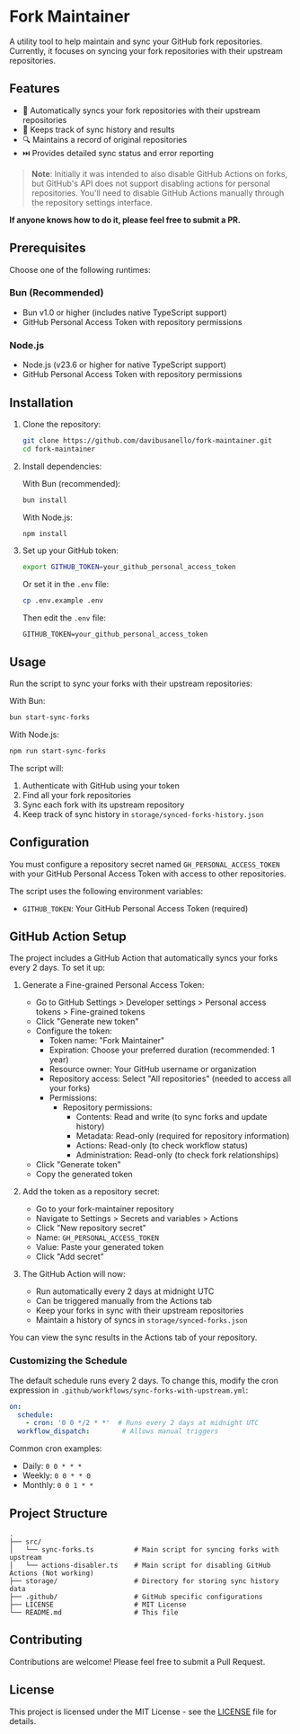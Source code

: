 # Fork Maintainer

A utility tool to help maintain and sync your GitHub fork repositories. Currently, it focuses on syncing your fork repositories with their upstream repositories.

## Features

- 🔄 Automatically syncs your fork repositories with their upstream repositories
- 📝 Keeps track of sync history and results
- 🔍 Maintains a record of original repositories
- ⏭️ Provides detailed sync status and error reporting

> **Note**: Initially it was intended to also disable GitHub Actions on forks, but GitHub's API does not support disabling actions for personal repositories. You'll need to disable GitHub Actions manually through the repository settings interface.

**If anyone knows how to do it, please feel free to submit a PR.**

## Prerequisites

Choose one of the following runtimes:

### Bun (Recommended)

- Bun v1.0 or higher (includes native TypeScript support)
- GitHub Personal Access Token with repository permissions

### Node.js

- Node.js (v23.6 or higher for native TypeScript support)
- GitHub Personal Access Token with repository permissions

## Installation

1. Clone the repository:

    ```bash
    git clone https://github.com/davibusanello/fork-maintainer.git
    cd fork-maintainer
    ```

2. Install dependencies:

    With Bun (recommended):

    ```bash
    bun install
    ```

    With Node.js:

    ```bash
    npm install
    ```

3. Set up your GitHub token:

    ```bash
    export GITHUB_TOKEN=your_github_personal_access_token
    ```

    Or set it in the `.env` file:

    ```bash
    cp .env.example .env
    ```

    Then edit the `.env` file:

    ```env
    GITHUB_TOKEN=your_github_personal_access_token
    ```

## Usage

Run the script to sync your forks with their upstream repositories:

With Bun:

```bash
bun start-sync-forks
```

With Node.js:

```bash
npm run start-sync-forks
```

The script will:

1. Authenticate with GitHub using your token
2. Find all your fork repositories
3. Sync each fork with its upstream repository
4. Keep track of sync history in `storage/synced-forks-history.json`

## Configuration

You must configure a repository secret named `GH_PERSONAL_ACCESS_TOKEN` with your GitHub Personal Access Token with access to other repositories.

The script uses the following environment variables:

- `GITHUB_TOKEN`: Your GitHub Personal Access Token (required)

## GitHub Action Setup

The project includes a GitHub Action that automatically syncs your forks every 2 days. To set it up:

1. Generate a Fine-grained Personal Access Token:
   - Go to GitHub Settings > Developer settings > Personal access tokens > Fine-grained tokens
   - Click "Generate new token"
   - Configure the token:
     - Token name: "Fork Maintainer"
     - Expiration: Choose your preferred duration (recommended: 1 year)
     - Resource owner: Your GitHub username or organization
     - Repository access: Select "All repositories" (needed to access all your forks)
     - Permissions:
       - Repository permissions:
         - Contents: Read and write (to sync forks and update history)
         - Metadata: Read-only (required for repository information)
         - Actions: Read-only (to check workflow status)
         - Administration: Read-only (to check fork relationships)
   - Click "Generate token"
   - Copy the generated token

2. Add the token as a repository secret:
   - Go to your fork-maintainer repository
   - Navigate to Settings > Secrets and variables > Actions
   - Click "New repository secret"
   - Name: `GH_PERSONAL_ACCESS_TOKEN`
   - Value: Paste your generated token
   - Click "Add secret"

3. The GitHub Action will now:
   - Run automatically every 2 days at midnight UTC
   - Can be triggered manually from the Actions tab
   - Keep your forks in sync with their upstream repositories
   - Maintain a history of syncs in `storage/synced-forks.json`

You can view the sync results in the Actions tab of your repository.

### Customizing the Schedule

The default schedule runs every 2 days. To change this, modify the cron expression in `.github/workflows/sync-forks-with-upstream.yml`:

```yaml
on:
  schedule:
    - cron: '0 0 */2 * *'  # Runs every 2 days at midnight UTC
  workflow_dispatch:        # Allows manual triggers
```

Common cron examples:

- Daily: `0 0 * * *`
- Weekly: `0 0 * * 0`
- Monthly: `0 0 1 * *`

## Project Structure

```text
.
├── src/
│   └── sync-forks.ts          # Main script for syncing forks with upstream
│   └── actions-disabler.ts    # Main script for disabling GitHub Actions (Not working)
├── storage/                   # Directory for storing sync history data
├── .github/                   # GitHub specific configurations
├── LICENSE                    # MIT License
└── README.md                  # This file
```

## Contributing

Contributions are welcome! Please feel free to submit a Pull Request.

## License

This project is licensed under the MIT License - see the [LICENSE](LICENSE) file for details.
